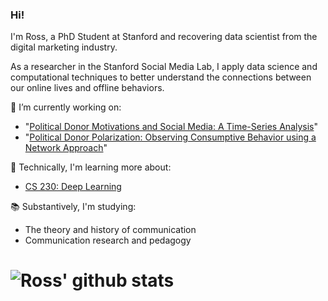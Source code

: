 ### Hi!

I'm Ross, a PhD Student at Stanford and recovering data scientist from the digital marketing industry. 

As a researcher in the Stanford Social Media Lab, I apply data science and computational techniques to better understand the connections between our online lives and offline behaviors. 

🔭 I’m currently working on:
- "[Political Donor Motivations and Social Media: A Time-Series Analysis](https://github.com/rossdahlke/political_donor_motivations)"
- "[Political Donor Polarization: Observing Consumptive Behavior using a Network Approach](https://github.com/rossdahlke/donor_polarization)"

🌱 Technically, I'm learning more about:
- [CS 230: Deep Learning](https://cs230.stanford.edu/)

📚 Substantively, I'm studying:
- The theory and history of communication
- Communication research and pedagogy

# ![Ross' github stats](https://github-readme-stats.vercel.app/api?username=rossdahlke&count_private=true)
